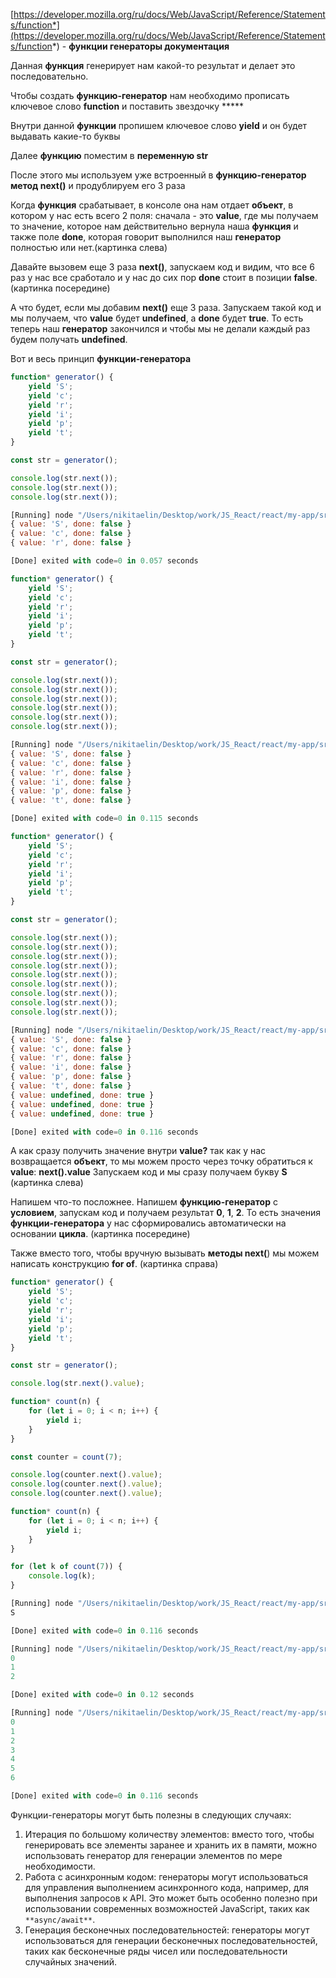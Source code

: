 [https://developer.mozilla.org/ru/docs/Web/JavaScript/Reference/Statements/function*](https://developer.mozilla.org/ru/docs/Web/JavaScript/Reference/Statements/function*) - **функции генераторы документация**

Данная **функция** генерирует нам какой-то результат и делает это последовательно.

Чтобы создать **функцию-генератор** нам необходимо прописать ключевое слово **function** и поставить звездочку *****

Внутри данной **функции** пропишем ключевое слово **yield** и он будет выдавать какие-то буквы

Далее **функцию** поместим в **переменную str**

После этого мы используем уже встроенный в **функцию-генератор метод next()** и продублируем его 3 раза

Когда **функция** срабатывает, в консоле она нам отдает **объект**, в котором у нас есть всего 2 поля: сначала - это **value**, где мы получаем то значение, которое нам действительно вернула наша **функция** и также поле **done**, которая говорит выполнился наш **генератор** полностью или нет.(картинка слева)

Давайте вызовем еще 3 раза **next()**, запускаем код и видим, что все 6 раз у нас все сработало и у нас до сих пор **done** стоит в позиции **false**.(картинка посередине)

А что будет, если мы добавим **next()** еще 3 раза. Запускаем такой код и мы получаем, что **value** будет **undefined**, а **done** будет **true**. То есть теперь наш **генератор** закончился и чтобы мы не делали каждый раз будем получать **undefined**.

Вот и весь принцип **функции-генератора**

```JavaScript
function* generator() {
    yield 'S';
    yield 'c';
    yield 'r';
    yield 'i';
    yield 'p';
    yield 't';
}

const str = generator();

console.log(str.next());
console.log(str.next());
console.log(str.next());
```

```JavaScript
[Running] node "/Users/nikitaelin/Desktop/work/JS_React/react/my-app/src/tempCodeRunnerFile.js"
{ value: 'S', done: false }
{ value: 'c', done: false }
{ value: 'r', done: false }

[Done] exited with code=0 in 0.057 seconds
```

```JavaScript
function* generator() {
    yield 'S';
    yield 'c';
    yield 'r';
    yield 'i';
    yield 'p';
    yield 't';
}

const str = generator();

console.log(str.next());
console.log(str.next());
console.log(str.next());
console.log(str.next());
console.log(str.next());
console.log(str.next());
```

```JavaScript
[Running] node "/Users/nikitaelin/Desktop/work/JS_React/react/my-app/src/tempCodeRunnerFile.js"
{ value: 'S', done: false }
{ value: 'c', done: false }
{ value: 'r', done: false }
{ value: 'i', done: false }
{ value: 'p', done: false }
{ value: 't', done: false }

[Done] exited with code=0 in 0.115 seconds
```

```JavaScript
function* generator() {
    yield 'S';
    yield 'c';
    yield 'r';
    yield 'i';
    yield 'p';
    yield 't';
}

const str = generator();

console.log(str.next());
console.log(str.next());
console.log(str.next());
console.log(str.next());
console.log(str.next());
console.log(str.next());
console.log(str.next());
console.log(str.next());
console.log(str.next());
```

```JavaScript
[Running] node "/Users/nikitaelin/Desktop/work/JS_React/react/my-app/src/tempCodeRunnerFile.js"
{ value: 'S', done: false }
{ value: 'c', done: false }
{ value: 'r', done: false }
{ value: 'i', done: false }
{ value: 'p', done: false }
{ value: 't', done: false }
{ value: undefined, done: true }
{ value: undefined, done: true }
{ value: undefined, done: true }

[Done] exited with code=0 in 0.116 seconds
```

А как сразу получить значение внутри **value?** так как у нас возвращается **объект**, то мы можем просто через точку обратиться к **value**: **next().value** Запускаем код и мы сразу получаем букву **S** (картинка слева)

Напишем что-то посложнее. Напишем **функцию-генератор** с **условием**, запускам код и получаем результат **0**, **1**, **2**. То есть значения **функции-генератора** у нас сформировались автоматически на основании **цикла**. (картинка посередине)

Также вместо того, чтобы вручную вызывать **методы next(**) мы можем написать конструкцию **for of**. (картинка справа)

```JavaScript
function* generator() {
    yield 'S';
    yield 'c';
    yield 'r';
    yield 'i';
    yield 'p';
    yield 't';
}

const str = generator();

console.log(str.next().value);
```

```JavaScript
function* count(n) {
    for (let i = 0; i < n; i++) {
        yield i;
    }
}

const counter = count(7);

console.log(counter.next().value);
console.log(counter.next().value);
console.log(counter.next().value);
```

```JavaScript
function* count(n) {
    for (let i = 0; i < n; i++) {
        yield i;
    }
}

for (let k of count(7)) {
    console.log(k);
}
```

```JavaScript
[Running] node "/Users/nikitaelin/Desktop/work/JS_React/react/my-app/src/tempCodeRunnerFile.js"
S

[Done] exited with code=0 in 0.116 seconds
```

  

```JavaScript
[Running] node "/Users/nikitaelin/Desktop/work/JS_React/react/my-app/src/tempCodeRunnerFile.js"
0
1
2

[Done] exited with code=0 in 0.12 seconds
```

```JavaScript
[Running] node "/Users/nikitaelin/Desktop/work/JS_React/react/my-app/src/tempCodeRunnerFile.js"
0
1
2
3
4
5
6

[Done] exited with code=0 in 0.116 seconds
```

  

Функции-генераторы могут быть полезны в следующих случаях:

1. Итерация по большому количеству элементов: вместо того, чтобы генерировать все элементы заранее и хранить их в памяти, можно использовать генератор для генерации элементов по мере необходимости.
2. Работа с асинхронным кодом: генераторы могут использоваться для управления выполнением асинхронного кода, например, для выполнения запросов к API. Это может быть особенно полезно при использовании современных возможностей JavaScript, таких как `**async/await**`.
3. Генерация бесконечных последовательностей: генераторы могут использоваться для генерации бесконечных последовательностей, таких как бесконечные ряды чисел или последовательности случайных значений.